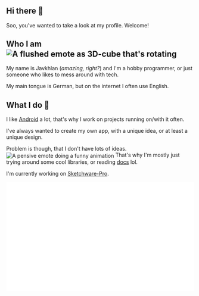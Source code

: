 ## Hi there 👋

Soo, you've wanted to take a look at my profile. Welcome!

## Who I am <img align="center" alt="A flushed emote as 3D-cube that's rotating" width="32" src="https://raw.githubusercontent.com/JavkhlanK/JavkhlanK-backend/main/files/aflushcube.gif">

My name is Javkhlan (*amazing, right?*) and I'm a hobby programmer, or just someone who likes to mess around with tech.

My main tongue is German, but on the internet I often use English.

## What I do 🔭

I like [Android](https://android.com) a lot, that's why I work on projects running on/with it often.

I've always wanted to create my own app, with a unique idea, or at least a unique design.

Problem is though, that I don't have lots of ideas. <img align="center" alt="A pensive emote doing a funny animation" width="16"  src="https://raw.githubusercontent.com/JavkhlanK/JavkhlanK-backend/main/files/apensivefast.gif">
That's why I'm mostly just trying around some cool libraries, or reading [docs](https://developer.android.com) lol.

I'm currently working on [Sketchware-Pro](https://github.com/Sketchware-Pro/Sketchware-Pro).

<!--

Work in progress!

## Things I'm a fan of 😄

 * ISO 8601
   - Date and time representations differ worldwide, for example dates in German and English. ISO 8601 creates a unique standard which is easily distringuishable from most commonly found formats
 -->

![](https://github.com/JavkhlanK/JavkhlanK-backend/blob/master/generated/overview.svg)

<!--
**JavkhlanK/JavkhlanK** is a ✨ _special_ ✨ repository because its `README.md` (this file) appears on your GitHub profile.

Here are some ideas to get you started:

- 🔭 I’m currently working on ...
- 🌱 I’m currently learning ...
- 👯 I’m looking to collaborate on ...
- 🤔 I’m looking for help with ...
- 💬 Ask me about ...
- 📫 How to reach me: ...
- 😄 Pronouns: ...
- ⚡ Fun fact: ...
-->
